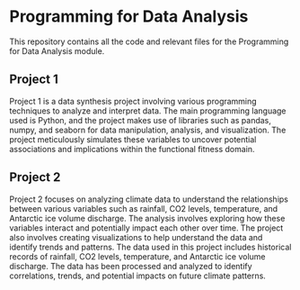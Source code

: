 # Programming for Data Analysis

This repository contains all the code and relevant files for the Programming for Data Analysis module.

## Project 1

Project 1 is a data synthesis project involving various programming techniques to analyze and interpret data. The main programming language used is Python, and the project makes use of libraries such as pandas, numpy, and seaborn for data manipulation, analysis, and visualization. The project meticulously simulates these variables to uncover potential associations and implications within the functional fitness domain.

## Project 2

Project 2 focuses on analyzing climate data to understand the relationships between various variables such as rainfall, CO2 levels, temperature, and Antarctic ice volume discharge. The analysis involves exploring how these variables interact and potentially impact each other over time. The project also involves creating visualizations to help understand the data and identify trends and patterns. The data used in this project includes historical records of rainfall, CO2 levels, temperature, and Antarctic ice volume discharge. The data has been processed and analyzed to identify correlations, trends, and potential impacts on future climate patterns.

